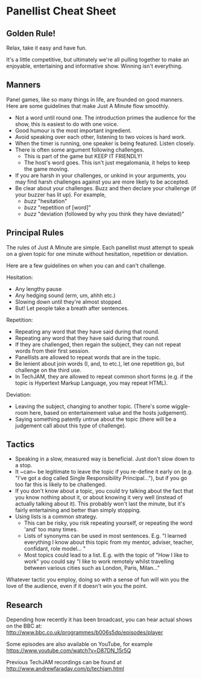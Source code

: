 Panellist Cheat Sheet
=====================

Golden Rule!
------------

Relax, take it easy and have fun.

It's a little competitive, but ultimately we're all pulling together to make an
enjoyable, entertaining and informative show. Winning isn't everything.

Manners
-------

Panel games, like so many things in life, are founded on good manners.
Here are some guidelines that make Just A Minute flow smoothly.

* Not a word until round one. The introduction primes the audience for the show, this is easiest to do with one voice.
* Good humour is the most important ingredient.
* Avoid speaking over each other, listening to two voices is hard work.
* When the timer is running, one speaker is being featured. Listen closely.
* There is often some argument following challenges.
  * This is part of the game but KEEP IT FRIENDLY!
  * The host's word goes. This isn't just megalomania, it helps to keep the game moving.
* If you are harsh in your challenges, or unkind in your arguments, you may find harsh challenges against you are more likely to be accepted.
* Be clear about your challenges. Buzz and then declare your challenge (if your buzzer has lit up). For example,
  * *buzz* "hesitation"
  * *buzz* "repetition of [word]"
  * *buzz* "deviation (followed by why you think they have deviated)"

Principal Rules
---------------

The rules of Just A Minute are simple. Each panellist must attempt to
speak on a given topic for one minute without hesitation, repetition
or deviation.

Here are a few guidelines on when you can and can't challenge.

Hesitation:

* Any lengthy pause
* Any hedging sound (erm, um, ahhh etc.)
* Slowing down until they're almost stopped.
* But! Let people take a breath after sentences.

Repetition:

* Repeating any word that they have said during that round.
* Repeating any word that they have said during that round.
* If they are challenged, then regain the subject, they can not repeat words from their first session.
* Panellists are allowed to repeat words that are in the topic.
* Be lenient about join words (I, and, to etc.), let one repetition go, but challenge on the third use.
* In TechJAM, they are allowed to repeat common short forms (e.g. if the topic is Hypertext Markup Language, you may repeat HTML).

Deviation:

* Leaving the subject, changing to another topic. (There's some wiggle-room here, based on entertainement value and the hosts judgement).
* Saying something patently untrue about the topic (there will be a judgement call about this type of challenge).

Tactics
-------

* Speaking in a slow, measured way is beneficial. Just don't slow down to a stop.
* It ~can~ be legitimate to leave the topic if you re-define it early on (e.g. "I've got a dog called Single Responsibility Principal..."), but if you go too far this is likely to be challenged.
* If you don't know about a topic, you could try talking about the fact that you know nothing about it, or about knowing it very well (instead of actually talking about it). This probably won't last the minute, but it's fairly entertaining and better than simply stopping.
* Using lists is a common strategy.
  * This can be risky, you risk repeating yourself, or repeating the word 'and' too many times.
  * Lists of synonyms can be used in most sentences. E.g. "I learned everything I know about this topic from my mentor, adviser, teacher, confidant, role model... "
  * Most topics could lead to a list. E.g. with the topic of "How I like to work" you could say "I like to work remotely whilst travelling between various cities such as London, Paris, Milan..."

Whatever tactic you employ, doing so with a sense of fun will win you
the love of the audience, even if it doesn't win you the point.

Research
--------

Depending how recently it has been broadcast, you can hear actual shows on the BBC at: http://www.bbc.co.uk/programmes/b006s5dp/episodes/player

Some episodes are also available on YouTube, for example https://www.youtube.com/watch?v=D87DN_15r5Q

Previous TechJAM recordings can be found at http://www.andrewfaraday.com/p/techjam.html
